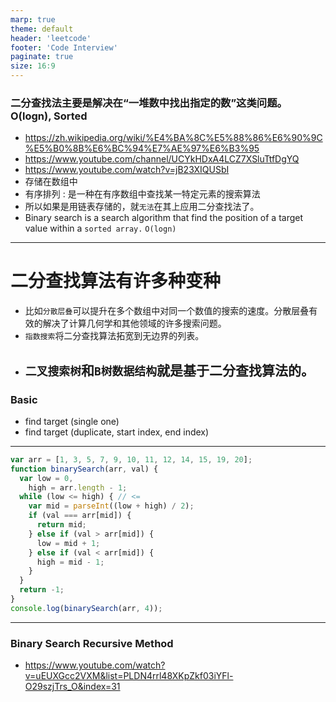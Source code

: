 ```yaml
---
marp: true
theme: default
header: 'leetcode'
footer: 'Code Interview'
paginate: true
size: 16:9
---
```


### 二分查找法主要是解决在“一堆数中找出指定的数”这类问题。O(logn), Sorted

- https://zh.wikipedia.org/wiki/%E4%BA%8C%E5%88%86%E6%90%9C%E5%B0%8B%E6%BC%94%E7%AE%97%E6%B3%95
- https://www.youtube.com/channel/UCYkHDxA4LCZ7XSluTtfDgYQ
- https://www.youtube.com/watch?v=jB23XIQUSbI
- 存储在数组中
- 有序排列 : 是一种在有序数组中查找某一特定元素的搜索算法
- 所以如果是用链表存储的，就`无法`在其上应用二分查找法了。
- Binary search is a search algorithm that find the position of a target value within a `sorted array.` `O(logn)`

---

# 二分查找算法有许多种变种

- 比如`分散层叠`可以提升在多个数组中对同一个数值的搜索的速度。分散层叠有效的解决了计算几何学和其他领域的许多搜索问题。
- `指数搜索`将二分查找算法拓宽到无边界的列表。
- ## `二叉搜索树`和`B树数据结构`就是基于二分查找算法的。

### Basic

- find target (single one)
- find target (duplicate, start index, end index)

---

```js
var arr = [1, 3, 5, 7, 9, 10, 11, 12, 14, 15, 19, 20];
function binarySearch(arr, val) {
  var low = 0,
    high = arr.length - 1;
  while (low <= high) { // <=
    var mid = parseInt((low + high) / 2);
    if (val === arr[mid]) {
      return mid;
    } else if (val > arr[mid]) {
      low = mid + 1;
    } else if (val < arr[mid]) {
      high = mid - 1;
    }
  }
  return -1;
}
console.log(binarySearch(arr, 4));
```

---

### Binary Search Recursive Method

- https://www.youtube.com/watch?v=uEUXGcc2VXM&list=PLDN4rrl48XKpZkf03iYFl-O29szjTrs_O&index=31
